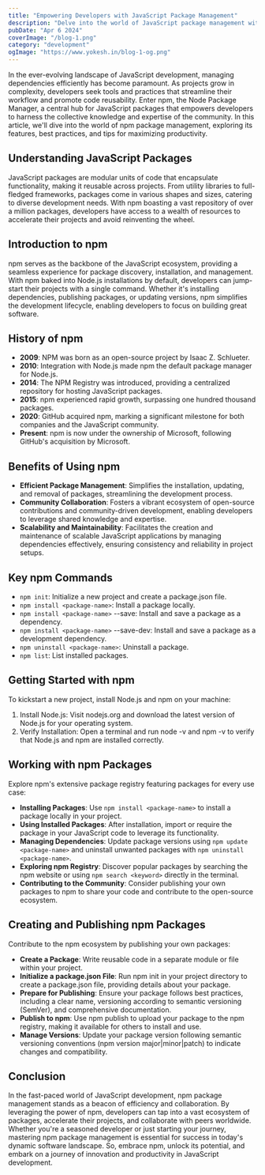 ```yaml
---
title: "Empowering Developers with JavaScript Package Management"
description: "Delve into the world of JavaScript package management with npm. Learn how to streamline development, manage dependencies, and leverage the npm ecosystem for efficient and collaborative coding experiences."
pubDate: "Apr 6 2024"
coverImage: "/blog-1.png"
category: "development"
ogImage: "https://www.yokesh.in/blog-1-og.png"
---
```


In the ever-evolving landscape of JavaScript development, managing dependencies efficiently has become paramount. As projects grow in complexity, developers seek tools and practices that streamline their workflow and promote code reusability. Enter npm, the Node Package Manager, a central hub for JavaScript packages that empowers developers to harness the collective knowledge and expertise of the community. In this article, we'll dive into the world of npm package management, exploring its features, best practices, and tips for maximizing productivity.

## Understanding JavaScript Packages

JavaScript packages are modular units of code that encapsulate functionality, making it reusable across projects. From utility libraries to full-fledged frameworks, packages come in various shapes and sizes, catering to diverse development needs. With npm boasting a vast repository of over a million packages, developers have access to a wealth of resources to accelerate their projects and avoid reinventing the wheel.

## Introduction to npm

npm serves as the backbone of the JavaScript ecosystem, providing a seamless experience for package discovery, installation, and management. With npm baked into Node.js installations by default, developers can jump-start their projects with a single command. Whether it's installing dependencies, publishing packages, or updating versions, npm simplifies the development lifecycle, enabling developers to focus on building great software.

## History of npm

- **2009**: NPM was born as an open-source project by Isaac Z. Schlueter.
- **2010**: Integration with Node.js made npm the default package manager for Node.js.
- **2014**: The NPM Registry was introduced, providing a centralized repository for hosting JavaScript packages.
- **2015**: npm experienced rapid growth, surpassing one hundred thousand packages.
- **2020**: GitHub acquired npm, marking a significant milestone for both companies and the JavaScript community.
- **Present**: npm is now under the ownership of Microsoft, following GitHub's acquisition by Microsoft.

## Benefits of Using npm

- **Efficient Package Management**: Simplifies the installation, updating, and removal of packages, streamlining the development process.
- **Community Collaboration**: Fosters a vibrant ecosystem of open-source contributions and community-driven development, enabling developers to leverage shared knowledge and expertise.
- **Scalability and Maintainability**: Facilitates the creation and maintenance of scalable JavaScript applications by managing dependencies effectively, ensuring consistency and reliability in project setups.

## Key npm Commands

- `npm init`: Initialize a new project and create a package.json file.
- `npm install <package-name>`: Install a package locally.
- `npm install <package-name>` --save: Install and save a package as a dependency.
- `npm install <package-name>` --save-dev: Install and save a package as a development dependency.
- `npm uninstall <package-name>`: Uninstall a package.
- `npm list`: List installed packages.

## Getting Started with npm

To kickstart a new project, install Node.js and npm on your machine:

1. Install Node.js: Visit nodejs.org and download the latest version of Node.js for your operating system.
2. Verify Installation: Open a terminal and run node -v and npm -v to verify that Node.js and npm are installed correctly.

## Working with npm Packages

Explore npm's extensive package registry featuring packages for every use case:

- **Installing Packages**: Use `npm install <package-name>` to install a package locally in your project.
- **Using Installed Packages**: After installation, import or require the package in your JavaScript code to leverage its functionality.
- **Managing Dependencies**: Update package versions using `npm update <package-name>` and uninstall unwanted packages with `npm uninstall <package-name>`.
- **Exploring npm Registry**: Discover popular packages by searching the npm website or using `npm search <keyword>` directly in the terminal.
- **Contributing to the Community**: Consider publishing your own packages to npm to share your code and contribute to the open-source ecosystem.

## Creating and Publishing npm Packages

Contribute to the npm ecosystem by publishing your own packages:

- **Create a Package**: Write reusable code in a separate module or file within your project.
- **Initialize a package.json File**: Run npm init in your project directory to create a package.json file, providing details about your package.
- **Prepare for Publishing**: Ensure your package follows best practices, including a clear name, versioning according to semantic versioning (SemVer), and comprehensive documentation.
- **Publish to npm**: Use npm publish to upload your package to the npm registry, making it available for others to install and use.
- **Manage Versions**: Update your package version following semantic versioning conventions (npm version major|minor|patch) to indicate changes and compatibility.

## Conclusion

In the fast-paced world of JavaScript development, npm package management stands as a beacon of efficiency and collaboration. By leveraging the power of npm, developers can tap into a vast ecosystem of packages, accelerate their projects, and collaborate with peers worldwide. Whether you're a seasoned developer or just starting your journey, mastering npm package management is essential for success in today's dynamic software landscape. So, embrace npm, unlock its potential, and embark on a journey of innovation and productivity in JavaScript development.
